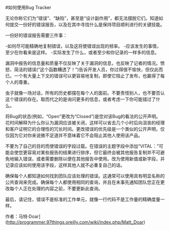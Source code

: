 #如何使用Bug Tracker

无论你称它们为“错误”、“缺陷”，甚至是“设计副作用”，都无法摆脱它们。知道如何提交一份好的错误报告，以及在其中寻找什么是保持项目顺利进行的关键技能。

一份好的错误报告需要三件事：

-如何尽可能精确地复制错误，以及这将使错误出现的频率。
-应该发生的事情，至少在你看来是这样。
-实际发生了什么，或者至少和你记录的一样多的信息。

漏洞中报告的信息量和质量不仅反映了关于漏洞的信息，也反映了记者的情况。愤怒、简洁的错误(“这个函数糟透了！”)告诉开发人员，你过得很不愉快，但仅此而已。一个有大量上下文的错误可以更容易地复制，即使它阻止了发布，也赢得了每个人的尊重。

虫子就像一场对话，所有的历史都摆在每个人的面前。不要责怪别人，也不要否认这个错误的存在。取而代之的是询问更多的信息，或者考虑一下你可能错过了什么。

将Bug的状态(例如，“Open”更改为“Closed”)是您对该Bug的看法的公开声明。花时间解释为什么你认为漏洞应该被关闭，这样可以省去几个小时后向沮丧的经理和客户证明它的合理性的冗长时间。更改错误的优先级是一个类似的公开声明，仅仅因为它对你来说微不足道并不意味着它不会阻止其他人使用该产品。

不要为了自己的目的而使错误的字段过载。在错误的主题字段中添加“VITAL：”可能会使您更容易对某些报告的结果进行排序，但它最终会被其他报告复制并不可避免地输入错误，或者需要删除以便在其他报告中使用。改为使用新值或新字段，并记录应该如何使用该字段，这样其他人就不必重复自己的话。

确保每个人都知道如何找到团队应该处理的错误。这通常可以使用具有明显名称的公共查询来完成。确保每个人都使用相同的查询，并且在未事先通知团队您正在更改每个人正在处理的内容之前，不要更新此查询。

最后，请记住，错误不是标准的工作单元，就像一行代码不是工作量的精确度量一样。

作者：马特·Doar](http://programmer.97things.oreilly.com/wiki/index.php/Matt_Doar)